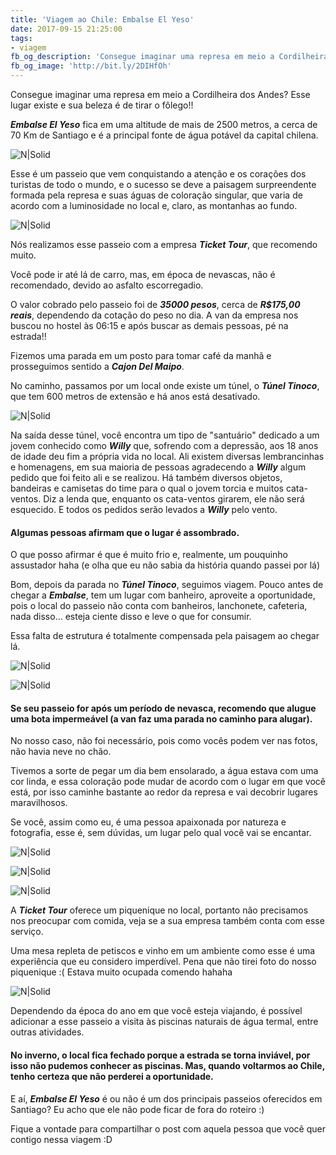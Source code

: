 ```yaml
---
title: 'Viagem ao Chile: Embalse El Yeso' 
date: 2017-09-15 21:25:00
tags:  
- viagem 
fb_og_description: 'Consegue imaginar uma represa em meio a Cordilheira dos Andes? Esse lugar existe e sua beleza é de tirar o fôlego!! Embalse El Yeso fica em uma altitude de mais de  2500 metros, a cerca de 70 Km de Santiago e é a principal fonte de água potável da capital chilena.'
fb_og_image: 'http://bit.ly/2DIHfOh'
---
```


Consegue imaginar uma represa em meio a Cordilheira dos Andes? Esse lugar existe e sua beleza é de tirar o fôlego!! 

***Embalse El Yeso*** fica em uma altitude de mais de 2500 metros, a cerca de 70 Km de Santiago e é a principal fonte de água potável da capital chilena. 

![N|Solid](https://hdi5sg-dm2306.files.1drv.com/y4mgtZsahEg04PE-jiWQH40RRY77dfEU9MThy1Ysfwj0zq0P-dZUoRz-XgWOSg_kFnF3a4FVhPrdsiBobT5uL48HgKzJR74v_tGUIN9A1TATpZYQaANLYeB8W2yLgMvM8oD39Znmc-wHpvl2U4_MmEIbUcS3_0RJj8cIb1nQQ6k7WkHh15S-RFwMmRrZEo5vvHB2130WnxNCzpKRQ1NB51N4A?width=779&height=520&cropmode=none)
<!-- more -->

Esse é um passeio que vem conquistando a atenção e os corações dos turistas de todo o mundo, e o sucesso se deve a paisagem surpreendente formada pela represa e suas águas de coloração singular, que varia de acordo com a luminosidade no local e, claro, as montanhas ao fundo.


![N|Solid](https://hdlujg-dm2306.files.1drv.com/y4m6mOVBa6kmW1cCpajC5ymAMP6QL2XI7B9QGlK_EfBuuMcS0t2a7BuNdp8W_0QGirA1nxfLISdpXKwS9mUr7d2xBUWzu9l0rRrXSPzOamKBuH1cqufX8WPDfLS-rebtwr5c-fX7qvILmmqamLwXXD8fqb5KCg9RXCfIm2DclPbSqZo11SuKs1I-MiLPrK2dfp8w8W5JfTIfZzpQRNSSE46iA?width=780&height=520&cropmode=none)

Nós realizamos esse passeio com a empresa ***Ticket Tour***, que recomendo muito. 

Você pode ir até lá de carro, mas, em época de nevascas, não é recomendado, devido ao asfalto escorregadio. 

O valor cobrado pelo passeio foi de ***35000 pesos***, cerca de ***R$175,00 reais***, dependendo da cotação do peso no dia. A van da empresa nos buscou no hostel às 06:15 e após buscar as demais pessoas, pé na estrada!!

Fizemos uma parada em um posto para tomar café da manhã e prosseguimos sentido a ***Cajon Del Maipo***. 

No caminho, passamos por um local onde existe um túnel, o ***Túnel Tinoco***, que tem 600 metros de extensão e há anos está desativado.

![N|Solid](https://hdkx9g-dm2306.files.1drv.com/y4miy1AjbcWg_Ijn32t_MchXZcRKQ_IBMh79snJVmHxrZ3UjfmdMISwiPqfBz8tjrTNQCAgDpP2iqPfsyPzrgrO63_B0P_luTJgMv18QwK9iavb92J8ojU6MTqzPg2srQgOfEdXVYfIX5Ivdv6LCNgdyaLCImxSv_c0Nb35yiU_t7MOfPDXvaxZ2SXlCSGZzjB-5Q2CzkMQJp5fWyKlux_Ifw?width=780&height=520&cropmode=none)

Na saída desse túnel, você encontra um tipo de "santuário" dedicado a um jovem conhecido como ***Willy*** que, sofrendo com a depressão, aos 18 anos de idade deu fim a própria vida no local. Ali existem diversas lembrancinhas e homenagens, em sua maioria de pessoas agradecendo a ***Willy*** algum pedido que foi feito ali e se realizou. Há também diversos objetos, bandeiras e camisetas do time para o qual o jovem torcia e muitos cata-ventos. Diz a lenda que, enquanto os cata-ventos girarem, ele não será esquecido. E todos os pedidos serão levados a ***Willy*** pelo vento. 

#### Algumas pessoas afirmam que o lugar é assombrado.

O que posso afirmar é que é muito frio e, realmente, um pouquinho assustador haha (e olha que eu não sabia da história quando passei por lá) 

Bom, depois da parada no ***Túnel Tinoco***, seguimos viagem. Pouco antes de chegar a ***Embalse***, tem um lugar com banheiro, aproveite a oportunidade, pois o local do passeio não conta com banheiros, lanchonete, cafeteria, nada disso... esteja ciente disso e leve o que for consumir.

Essa falta de estrutura é totalmente compensada pela paisagem ao chegar lá.

![N|Solid](https://hdkepq-dm2306.files.1drv.com/y4mW9jdXZyp2Q3dPiyGxtSZsG3yp95fB0inq4JxxYgrbR4LSg_pqeZHmB-tA6_RPWMezx7hN56_FH-HYDp8JLjHvUyuBgKcbXGQhyUUAPz0QkWBGYXKtT47j7npUpeBnktCXOOA0P238ISdX5X0Y54bEmkFs_60NA7eFlnQzk-Al20XylsTVAfipDn1aA2umPWhxB7pcBMqMHxvRzW4BIBAlA?width=780&height=520&cropmode=none)

![N|Solid](https://hdln3w-dm2306.files.1drv.com/y4m4oAvjqxjKTDPm8l3FFaEoMsJDmLnipQb7xgainYRucpmR7PEaDlE7s5ergdwh98nJ83pRzVuQZ4V_ifUHKj_81lNnlaYNzHeh5R9fRy3_FzlcyJsM0qhEw8jTowXYYSeqSEO_nAl9nQ1dGEIxg4z0qI6KkYhiXaSvA3oAWTdAUeqU6mq-4YQVzzd-P5MgiM4vBVECGp2t2wyuI-qO4yQfg?width=780&height=520&cropmode=none)

#### Se seu passeio for após um período de nevasca, recomendo que alugue uma bota impermeável (a van faz uma parada no caminho para alugar). 

No nosso caso, não foi necessário, pois como vocês podem ver nas fotos, não havia neve no chão. 

Tivemos a sorte de pegar um dia bem ensolarado, a água estava com uma cor linda, e essa coloração pode mudar de acordo com o lugar em que você está, por isso caminhe bastante ao redor da represa e vai decobrir lugares maravilhosos.

Se você, assim como eu, é uma pessoa apaixonada por natureza e fotografia, esse é, sem dúvidas, um lugar pelo qual você vai se encantar.

![N|Solid](https://hdjova-dm2306.files.1drv.com/y4m2uYRdPSrFDnOZ-8vbHZ35MaYMjq2orR2cW7ugKOAiD-ObHIn7NegxPP4uU5qsyvJjtYIl6KenHTinYK2GDUJL6-Rjm7_2DRG_6NKnrKhV4l0DprKNWuDxhIJdUlm3F_6sIEbQMhE-SNbIh7EHSqj2ceAznRh6WmsE5IxmIFt5Kvd47BsRF5aNV9x9Bm00KZKyFiLQFl7bsjRRHl2ZYZjwg?width=780&height=520&cropmode=none)

![N|Solid](https://hdidyq-dm2306.files.1drv.com/y4mhPDEsRfWZIw-OAG03m9MLfWE4Ww3BGZ5KLWkjC5GAWCmgjDprB4uBRMezoZw0r4trNl2BjzdSOCy3vkHjRv3Fp-1d028gLc2reolCxXJZG33Zf7F8pIifQtZpmQMsLL1k6-xKDquP-vaLO-b48S8T2Mfk7GU1Ly9jDrHLbiQ-qFU6mwzJwvcBc46-2seq3C7CeRvXEXa0QPeZnVH9CKpuw?width=780&height=520&cropmode=none)

![N|Solid](https://thsvna-dm2306.files.1drv.com/y4mG9bznqAhQdba3PdRsFEt2jfjT6F8rHxWSyJPnV95a0xZF8JbZqL0rh__i_medEhB03Q3x3SuUxqv1XQ6GEFrdI3in8r5nDPIBSGRkBYhkOzSuJuDIRY4ZuN7-Qwr58tn_cTEgZeJ1YBda_uhDnGdKhF65FD5iw2vqJTT05-gT-zDF5IodYdJPXhroPiMqS_dJmr46Gnh2TD7NzEGKcfaKA?width=780&height=520&cropmode=none)

A ***Ticket Tour*** oferece um piquenique no local, portanto não precisamos nos preocupar com comida, veja se a sua empresa também conta com esse serviço. 

Uma mesa repleta de petiscos e vinho em um ambiente como esse é uma experiência que eu considero imperdível. Pena que não tirei foto do nosso piquenique :( Estava muito ocupada comendo hahaha

![N|Solid](https://hdiyaw-dm2306.files.1drv.com/y4m59uMHTLFkjSfM1mERTz1TVTQ1U_lSjcnmVaHO3pVrwe-cIM50GdLkjvmuaBztHuFdTwDmf88fuzXwQA1O-sRQOFLKfQy-Q1wsmUc69Ws0_0F54JXX-fYXnmjIuExyb520vARg3g3i2GXuhMykICwFftpnPK5xnspdu4Ag8rnSks8WydDrsP9Vr21eCOTt9CzdPBSkppO2EsdI4eCL4jq3Q?width=780&height=520&cropmode=none) 

Dependendo da época do ano em que você esteja viajando, é possível adicionar a esse passeio a visita às piscinas naturais de água termal, entre outras atividades.

#### No inverno, o local fica fechado porque a estrada se torna inviável, por isso não pudemos conhecer as piscinas. Mas, quando voltarmos ao Chile, tenho certeza que não perderei a oportunidade.

E aí, ***Embalse El Yeso*** é ou não é um dos principais passeios oferecidos em Santiago?
Eu acho que ele não pode ficar de fora do roteiro :)

Fique a vontade para compartilhar o post com aquela pessoa que você quer contigo nessa viagem :D
